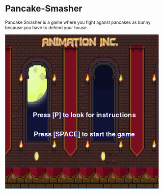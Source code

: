 # Pancake-Smasher

<p>Pancake Smasher is a game where you fight aganst pancakes as bunny because you have to defend your house.</p>
<img src="screenn.PNG" width="500" height="500">
